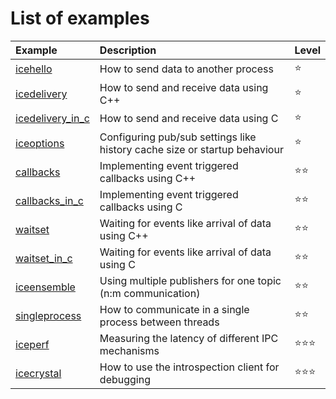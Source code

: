 # List of examples

| Example                                | Description                                                               | Level              |
|:---------------------------------------|:--------------------------------------------------------------------------|:-------------------|
|[icehello](./icehello/)                 | How to send data to another process                                       | :star:             |
|[icedelivery](./icedelivery/)           | How to send and receive data using C++                                    | :star:             |
|[icedelivery_in_c](./icedelivery_in_c/) | How to send and receive data using C                                      | :star:             |
|[iceoptions](./iceoptions/)             | Configuring pub/sub settings like history cache size or startup behaviour | :star:             |
|[callbacks](./callbacks/)               | Implementing event triggered callbacks using C++                          | :star::star:       |
|[callbacks_in_c](./callbacks_in_c/)     | Implementing event triggered callbacks using C                            | :star::star:       |
|[waitset](./waitset/)                   | Waiting for events like arrival of data using C++                         | :star::star:       |
|[waitset_in_c](./waitset_in_c/)         | Waiting for events like arrival of data using C                           | :star::star:       |
|[iceensemble](./iceensemble/)           | Using multiple publishers for one topic (n:m communication)               | :star::star:       |
|[singleprocess](./singleprocess/)       | How to communicate in a single process between threads                    | :star::star:       |
|[iceperf](./iceperf/)                   | Measuring the latency of different IPC mechanisms                         | :star::star::star: |
|[icecrystal](./icecrystal/)             | How to use the introspection client for debugging                         | :star::star::star: |
